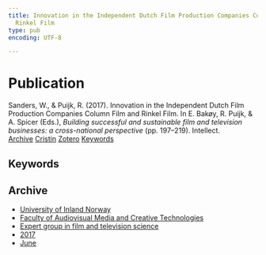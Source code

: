 ```yaml
---
title: Innovation in the Independent Dutch Film Production Companies Column Film and
  Rinkel Film
type: pub
encoding: UTF-8

---
```

<h1>Publication</h1>
<article id="csl-bib-container-6KIBVBR7" class="csl-bib-container">
  <div class="csl-bib-body"> <div class="csl-entry">Sanders, W., &#38; Puijk, R. (2017). Innovation in the Independent Dutch Film Production Companies Column Film and Rinkel Film. In E. Bakøy, R. Puijk, &#38; A. Spicer (Eds.), <i>Building successful and sustainable film and television businesses: a cross-national perspective</i> (pp. 197–219). Intellect.</div> </div>
  <div class="csl-bib-buttons">
    <a href="#taxonomy-article-6KIBVBR7" alt="archive" class="csl-bib-button">Archive</a>
    <a href="https://app.cristin.no/results/show.jsf?id=1478978" alt="Cristin" class="csl-bib-button">Cristin</a>
    <a href="http://zotero.org/groups/5881554/items/6KIBVBR7" alt="Zotero" class="csl-bib-button">Zotero</a>
    <a href="#keywords-article-6KIBVBR7" alt="keywords" class="csl-bib-button">Keywords</a>
  </div>
  <div id="csl-bib-meta-container-6KIBVBR7"></div>
</article>
<div id="csl-bib-meta-6KIBVBR7" class="csl-bib-meta">
  <article id="keywords-article-6KIBVBR7" class="keywords-article">
    <h1>Keywords</h1>
    
  </article>
  <article id="taxonomy-article-6KIBVBR7" class="taxonomy-article">
    <h1>Archive</h1>
    <ul>
      <li>
        <a href="/en/archive/?key=3DCRN523">University of Inland Norway</a>
      </li>
      <li>
        <a href="/en/archive/?key=8XUDF4FD">Faculty of Audiovisual Media and Creative Technologies</a>
      </li>
      <li>
        <a href="/en/archive/?key=GP9PM6PG">Expert group in film and television science</a>
      </li>
      <li>
        <a href="/en/archive/?key=FUSJD299">2017</a>
      </li>
      <li>
        <a href="/en/archive/?key=G34NANYM">June</a>
      </li>
    </ul>
  </article>
</div>
